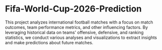 # Fifa-World-Cup-2026-Prediction
This project analyzes international football matches with a focus on match outcomes, team performance metrics, and other influencing factors. By leveraging historical data on teams' offensive, defensive, and ranking statistics, we conduct various analyses and visualizations to extract insights and make predictions about future matches.
